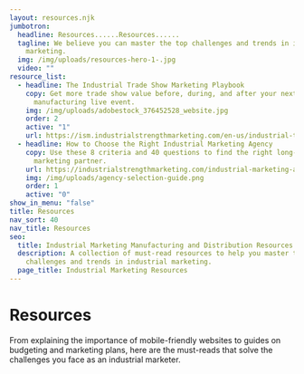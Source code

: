 ```yaml
---
layout: resources.njk
jumbotron:
  headline: Resources......Resources......
  tagline: We believe you can master the top challenges and trends in industrial
    marketing.
  img: /img/uploads/resources-hero-1-.jpg
  video: ""
resource_list:
  - headline: The Industrial Trade Show Marketing Playbook
    copy: Get more trade show value before, during, and after your next
      manufacturing live event.
    img: /img/uploads/adobestock_376452528_website.jpg
    order: 2
    active: "1"
    url: https://ism.industrialstrengthmarketing.com/en-us/industrial-trade-show-marketing-playbook
  - headline: How to Choose the Right Industrial Marketing Agency
    copy: Use these 8 criteria and 40 questions to find the right long-term
      marketing partner.
    url: https://industrialstrengthmarketing.com/industrial-marketing-agency-guide/
    img: /img/uploads/agency-selection-guide.png
    order: 1
    active: "0"
show_in_menu: "false"
title: Resources
nav_sort: 40
nav_title: Resources
seo:
  title: Industrial Marketing Manufacturing and Distribution Resources
  description: A collection of must-read resources to help you master the top
    challenges and trends in industrial marketing.
  page_title: Industrial Marketing Resources
---
```

# Resources
From explaining the importance of mobile-friendly websites to guides on budgeting and marketing plans, here are the must-reads that solve the challenges you face as an industrial marketer.
